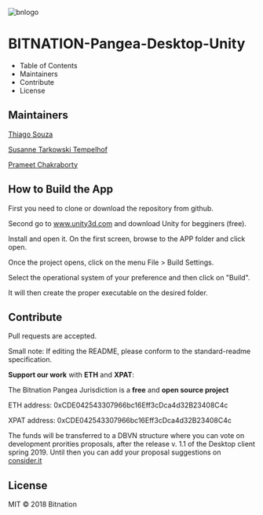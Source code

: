 ![bnlogo](https://user-images.githubusercontent.com/17184469/56422398-7136fb80-62a7-11e9-957c-7d43c2e77e15.png)

# BITNATION-Pangea-Desktop-Unity

* Table of Contents
* Maintainers
* Contribute
* License

## Maintainers

[Thiago Souza](https://github.com/ThiagoVSouza)

[Susanne Tarkowski Tempelhof](https://github.com/xsttx)

[Prameet Chakraborty](https://github.com/prameetc)

## How to Build the App


First you need to clone or download the repository from github.

Second go to www.unity3d.com and download Unity for begginers (free).

Install and open it. On the first screen, browse to the APP folder and click open.

Once the project opens, click on the menu File > Build Settings.

Select the operational system of your preference and then click on "Build".

It will then create the proper executable on the desired folder.


## Contribute


Pull requests are accepted.

Small note: If editing the README, please conform to the standard-readme specification.


**Support our work** with **ETH** and **XPAT**:

The Bitnation Pangea Jurisdiction is a **free** and **open source project**

ETH address: 0xCDE042543307966bc16Eff3cDca4d32B23408C4c

XPAT address: 0xCDE042543307966bc16Eff3cDca4d32B23408C4c

The funds will be transferred to a DBVN structure where you can vote on development prorities proposals, after the release v. 1.1 of the Desktop client spring 2019. Until then you can add your proposal suggestions on [consider.it](https://tse.bitnation.co/)

## License
MIT © 2018 Bitnation


